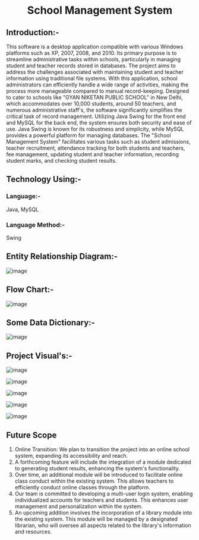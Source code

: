 <h1 align="center">School Management System</h1>

<h2>Introduction:-</h2>
This software is a desktop application compatible with various Windows platforms such as XP, 
2007, 2008, and 2010. Its primary purpose is to streamline administrative tasks within schools, 
particularly in managing student and teacher records stored in databases.
The project aims to address the challenges associated with maintaining student and teacher 
information using traditional file systems. With this application, school administrators can 
efficiently handle a wide range of activities, making the process more manageable compared to 
manual record-keeping.
Designed to cater to schools like "GYAN NIKETAN PUBLIC SCHOOL" in New Delhi, which 
accommodates over 10,000 students, around 50 teachers, and numerous administrative staff's, 
the software significantly simplifies the critical task of record management.
Utilizing Java Swing for the front end and MySQL for the back end, the system ensures both 
security and ease of use. Java Swing is known for its robustness and simplicity, while MySQL 
provides a powerful platform for managing databases.
The "School Management System" facilitates various tasks such as student admissions, teacher 
recruitment, attendance tracking for both students and teachers, fee management, updating 
student and teacher information, recording student marks, and checking student results.

<h2>Technology Using:-</h2>
<h3>Language:-</h3>
Java, MySQL
<h3> Language Method:-</h3>
Swing
<h2>Entity Relationship Diagram:-</h2>

![image](https://github.com/user-attachments/assets/67a4a180-aa21-4987-b87d-227341f4a4e7)

<h2>Flow Chart:-</h2>

![image](https://github.com/user-attachments/assets/2c567fcb-cc05-4c2c-88b6-542eeba710ac)

<h2>Some Data Dictionary:-</h2>

![image](https://github.com/user-attachments/assets/00068141-33f8-4d3f-bb73-c647d006a5b5)

<h2>Project Visual's:-</h2>

![image](https://github.com/user-attachments/assets/5872f0fd-5fe5-40c5-94ce-94ebf79fddb5)

![image](https://github.com/user-attachments/assets/1c0d5e94-5662-4986-8c78-c0457547b6da)

![image](https://github.com/user-attachments/assets/36d023bc-646a-42f8-aeb1-61ac68715f66)

![image](https://github.com/user-attachments/assets/9953c8e1-8918-4f46-96f6-7899a2389728)

![image](https://github.com/user-attachments/assets/01843fdd-1f78-42c6-81f9-f2117591aaba)

<h2>Future Scope</h2>

1. Online Transition: We plan to transition the project into an online school system, 
expanding its accessibility and reach.
2. A forthcoming feature will include the integration of a 
module dedicated to generating student results, enhancing the system's functionality.
3. Over time, an additional module will be introduced to 
facilitate online class conduct within the existing system. This allows teachers to 
efficiently conduct online classes through the platform.
4. Our team is committed to developing a multi-user login system, 
enabling individualized accounts for teachers and students. This enhances user 
management and personalization within the system.
5. An upcoming addition involves the incorporation of a library module 
into the existing system. This module will be managed by a designated librarian, who 
will oversee all aspects related to the library's information and resources.

